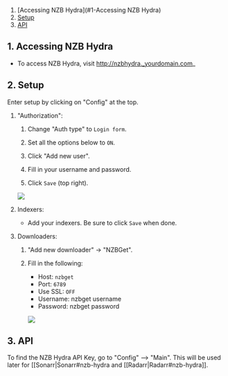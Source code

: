 <!-- TOC depthFrom:1 depthTo:6 withLinks:1 updateOnSave:0 orderedList:0 -->

1. [Accessing NZB Hydra](#1-Accessing NZB Hydra)
2. [Setup](#2-Setup)
3. [API](#3-API)


<!-- /TOC -->




## 1. Accessing NZB Hydra

- To access NZB Hydra, visit http://nzbhydra._yourdomain.com_

## 2. Setup

Enter setup by clicking on "Config" at the top.

1. "Authorization":

    1. Change "Auth type" to `Login form`.

    1. Set all the options below to `ON`.
    1. Click "Add new user". 
    1. Fill in your username and password.
    1. Click `Save` (top right).
    
    ![](http://i.imgur.com/jsSwajH.png)

 1. Indexers:

    - Add your indexers. Be sure to click `Save` when done.

 1. Downloaders:

    1. "Add new downloader" -> "NZBGet".

    1. Fill in the following:
       - Host: `nzbget`
       - Port: `6789`
       - Use SSL: `OFF`
       - Username: nzbget username
       - Password: nzbget password
  
       ![](https://i.imgur.com/kSinOG7.png)

## 3. API

To find the NZB Hydra API Key, go to "Config" --> "Main". This will be used later for [[Sonarr|Sonarr#nzb-hydra and [[Radarr|Radarr#nzb-hydra]].